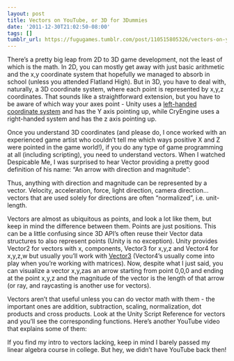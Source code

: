 ```yaml
---
layout: post
title: Vectors on YouTube, or 3D for 3Dummies
date: '2011-12-30T21:02:50-08:00'
tags: []
tumblr_url: https://fugugames.tumblr.com/post/110515805326/vectors-on-youtube-or-3d-for-3dummies
---
```

There’s a pretty big leap from 2D to 3D game development, not the least of which is the math. In 2D, you can mostly get away with just basic arithmetic and the x,y coordinate system that hopefully we managed to absorb in school (unless you attended Flatland High). But in 3D, you have to deal with, naturally, a 3D coordinate system, where each point is represented by x,y,z coordinates. That sounds like a straightforward extension, but you have to be aware of which way your axes point - Unity uses a [left-handed coordinate system](http://www.evl.uic.edu/ralph/508S98/coordinates.html) and has the Y axis pointing up, while CryEngine uses a right-handed system and has the z axis pointing up.

Once you understand 3D coordinates (and please do, I once worked with an experienced game artist who couldn’t tell me which ways positive X and Z were pointed in the game world!), if you do any type of game programming at all (including scripting), you need to understand vectors. When I watched Despicable Me, I was surprised to hear Vector providing a pretty good definition of his name: “An arrow with direction and magnitude”:

Thus, anything with direction and magnitude can be represented by a vector. Velocity, acceleration, force, light direction, camera direction…vectors that are used solely for directions are often “normalized”, i.e. unit-length.

Vectors are almost as ubiquitous as points, and look a lot like them, but keep in mind the difference between them. Points are just positions. This can be a little confusing since 3D API’s often reuse their Vector data structures to also represent points (Unity is no exception). Unity provides Vector2 for vectors with x, components, Vector3 for x,y,z and Vector4 for x,y,z,w but usually you’ll work with [Vector3](http://unity3d.com/support/documentation/ScriptReference/Vector3.html) (Vector4’s usually come into play when you’re working with matrices). Now, despite what I just said, you can visualize a vector x,y,zas an arrow starting from point 0,0,0 and ending at the point x,y,z and the magnitude of the vector is the length of that arrow (or ray, and raycasting is another use for vectors).

Vectors aren’t that useful unless you can do vector math with them - the important ones are addition, subtraction, scaling, normalization, dot products and cross products. Look at the Unity Script Reference for vectors and you’ll see the corresponding functions. Here’s another YouTube video that explains some of them:

If you find my intro to vectors lacking, keep in mind I barely passed my linear algebra course in college. But hey, we didn’t have YouTube back then!


